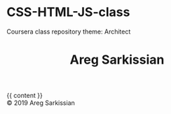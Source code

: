 # CSS-HTML-JS-class
Coursera class repository
theme: Architect
<header class="page-header"  
        role="banner">
      <h1 class="project-name">Areg Sarkissian</h1>
</header>
<main id="content" class="main-content" role="main">
       {{ content }}
      <footer class="site-footer">
        &copy; 2019 Areg Sarkissian
      </footer>
</main>
